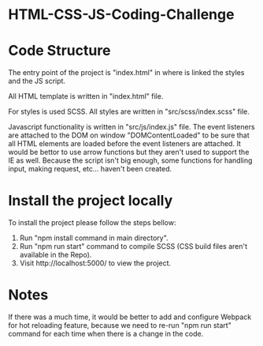 # HTML-CSS-JS-Coding-Challenge

# Code Structure

The entry point of the project is "index.html" in where is linked the styles and the JS script.

All HTML template is written in "index.html" file.

For styles is used SCSS. All styles are written in "src/scss/index.scss" file.

Javascript functionality is written in "src/js/index.js" file.
The event listeners are attached to the DOM on window "DOMContentLoaded" to be sure that all HTML elements are loaded
before the event listeners are attached. It would be bettor to use arrow functions but they aren't used to support the IE as well.
Because the script isn't big enough, some functions for handling input, making request, etc... haven't been created.

# Install the project locally

To install the project please follow the steps bellow:

1) Run "npm install command in main directory".
2) Run "npm run start" command to compile SCSS (CSS build files aren't available in the Repo).
3) Visit http://localhost:5000/ to view the project.

# Notes

If there was a much time, it would be better to add and configure Webpack for hot reloading feature, because we need to re-run "npm run start" command for each time when there is a change in the code.